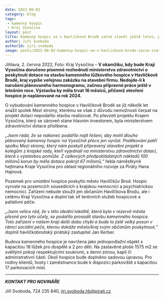 ```yaml
---
date: 2022-06-02
category: blog
tags:
 - kamenný hospic
 - Kraj Vysočina
layout: post
title: Kamenný hospic se v Havlíčkově Brodě začne stavět ještě letos, první pacienty přijme v roce 2024
author: Jiří Svoboda
authorId: jiri.svoboda
image: posts/2022-06-02-kamenny-hospic-se-v-havlickove-brode-zacne-stavet-jeste-letos.jpg
---
```


Jihlava, 2. června 2022, Foto: Kraj Vysočina – **V okamžiku, kdy bude Kraji Vysočina doručeno písemné rozhodnutí ministerstva zdravotnictví o poskytnutí dotace na stavbu kamenného lůžkového hospice v Havlíčkově Brodě, kraj vypíše veřejnou zakázku na stavební firmu. Nedojde-li k narušení plánovaného harmonogramu, začnou přípravné práce ještě v letošním roce. Výstavba by měla trvat 16 měsíců, přičemž otevření hospice je naplánované na rok 2024.**

O vybudování kamenného hospice v Havlíčkově Brodě se již několik let snažil spolek Mezi stromy, kterému se však z důvodu nemožnosti čerpat na projekt dotaci nepodařilo stavbu realizovat. Po převzetí projektu Krajem Vysočina, který se zároveň stane hlavním investorem, byla ministerstvem zdravotnictví dotace přislíbena.

*„Jsem ráda, že se nakonec podařilo najít řešení, aby mohl dlouho plánovaný kamenný hospic na Vysočině přece jen vyrůst. Poděkování patří spolku Mezi stromy, který nám poskytl připravený stavební projekt a kolegům z krajské rady, kteří vyjednali na ministerstvu zdravotnictví dotaci, která s výstavbou pomůže. Z celkových předpokládaných nákladů 100 milionů korun by měla dotace pokrýt 67 milionů,“* řekla náměstkyně hejtmana Kraje Vysočina pro oblast regionálního rozvoje za Piráty Hana Hajnová.

Pozemek pro umístění hospice poskytlo město Havlíčkův Brod. Hospic vyroste na pozemcích sousedících s krajskou nemocnicí a psychiatrickou nemocnicí. Zařízení nebude sloužit jen občanům Havlíčkova Brodu, ale i celému Kraji Vysočina a doplní tak síť terénních služeb hospicové a paliativní péče. 

*„Jsem velice rád, že v této ideální lokalitě, která byla v rezervě města přesně pro tyto účely, se podařilo prosadit stavbu kamenného hospice. Toto zařízení v našem kraji delší dobu chybí a bude to jistě velký posun v rámci sociální péče, kterou dokáže město/kraj svým občanům poskytnout,“* doplnil havlíčkobrodský pirátský zastupitel Jan Kerber.

Budova kamenného hospice je navržena jako jednopodlažní objekt s kapacitou 18 lůžek pro dospělé a 2 pro děti. Na zastavěné ploše 1575 m2 se světlými pokoji respektujícími soukromí, s denní zónou, kaplí či administrativní částí. Okolí hospice bude doplněno sadovou úpravou. Pro rodiny klientů, hosty i zaměstnance bude k dispozici parkoviště s kapacitou 17 parkovacích míst.

---

***KONTAKT PRO NOVINÁŘE*** 

Jiří Svoboda, 724 235 840, <jiri.svoboda.hb@pirati.cz>
